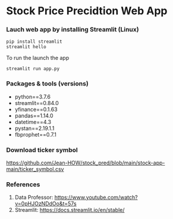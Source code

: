 # Stock Price Precidtion Web App

### Lauch web app by installing Streamlit (Linux)
```
pip install streamlit
streamlit hello
```
To run the launch the app
```
streamlit run app.py
```

### Packages & tools (versions)
- python==3.7.6
- streamlit==0.84.0
- yfinance==0.1.63
- pandas==1.14.0
- datetime==4.3
- pystan==2.19.1.1
- fbprophet==0.7.1

### Download ticker symbol
https://github.com/Jean-HOW/stock_pred/blob/main/stock-app-main/ticker_symbol.csv

### References

1. Data Professor: https://www.youtube.com/watch?v=0pHJOzNDdOo&t=57s
2. Streamlit: https://docs.streamlit.io/en/stable/
